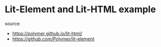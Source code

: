# Lit-Element and Lit-HTML example

source:
* https://polymer.github.io/lit-html/ 
* https://github.com/Polymer/lit-element
